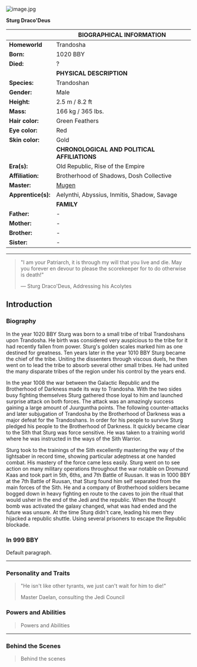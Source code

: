 ![image.jpg](image.jpg)

**Sturg Draco'Deus**


| | BIOGRAPHICAL INFORMATION  |
| --- | --- |
| **Homeworld** |  Trandosha |
| **Born:** | 1020 BBY |
| **Died:** | ? |
| | **PHYSICAL DESCRIPTION**  |
| **Species:** | Trandoshan |
| **Gender:** | Male |
| **Height:** | 2.5 m / 8.2 ft |
| **Mass:** | 166 kg / 365 lbs. |
| **Hair color:** | Green Feathers |
| **Eye color:** | Red |
| **Skin color:** | Gold |
| | **CHRONOLOGICAL AND POLITICAL AFFILIATIONS**  |
| **Era(s):** | Old Republic, Rise of the Empire |
| **Affiliation:** | Brotherhood of Shadows, Dosh Collective |
| **Master:** | [Mugen](https://github.com/TheOrderMSU/TheOrderMSU/wiki/Aeryn-Thall-(Mugen)) |
| **Apprentice(s):** | Aelynthi, Abyssius, Inmitis, Shadow, Savage |
| | **FAMILY** |
| **Father:** | - |
| **Mother:** | - |
| **Brother:** | - |
| **Sister:** | - |


***
>"I am your Patriarch, it is through my will that you live and die. May you forever en devour to please the scorekeeper for to do otherwise is death!"
>
>— Sturg Draco'Deus, Addressing his Acolytes


## Introduction

### Biography

In the year 1020 BBY Sturg was born to a small tribe of tribal Trandoshans upon Trandosha. He birth was considered very auspicious to the tribe for it had recently fallen from power. Sturg's golden scales marked him as one destined for greatness. Ten years later in the year 1010 BBY Sturg became the chief of the tribe. Uniting the dissenters through viscous duels, he then went on to lead the tribe to absorb several other small tribes. He had united the many disparate tribes of the region under his control by the years end.

In the year 1008 the war between the Galactic Republic and the Brotherhood of Darkness made its way to Trandosha. With the two sides busy fighting themselves Sturg gathered those loyal to him and launched surprise attack on both forces. The attack was an amazingly success gaining a large amount of Juurguntha points. The following counter-attacks and later subjugation of Trandosha by the Brotherhood of Darkness was a major defeat for the Trandoshans. In order for his people to survive Sturg pledged his people to the Brotherhood of Darkness. It quickly became clear to the Sith that Sturg was force sensitive. He was taken to a training world where he was instructed in the ways of the Sith Warrior.

Sturg took to the trainings of the Sith excellently mastering the way of the lightsaber in record time, showing particular adeptness at one handed combat. His mastery of the force came less easily. Sturg went on to see action on many military operations throughout the war notable on Dromund Kaas and took part in 5th, 6ths, and 7th Battle of Ruusan. It was in 1000 BBY at the 7th Battle of Ruusan, that Sturg found him self separated from the main forces of the Sith. He and a company of Brotherhood soldiers became bogged down in heavy fighting en route to the caves to join the ritual that would usher in the end of the Jedi and the republic. When the thought bomb was activated the galaxy changed, what was had ended and the future was unsure. At the time Sturg didn't care, leading his men they hijacked a republic shuttle. Using several prisoners to escape the Republic blockade.

### In 999 BBY

Default paragraph.

***

### Personality and Traits

>"He isn't like other tyrants, we just can't wait for him to die!"
>
>Master Daelan, consulting the Jedi Council

### Powers and Abilities

> Powers and Abilities

***

### Behind the Scenes

> Behind the scenes
